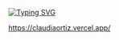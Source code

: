
[![Typing SVG](https://readme-typing-svg.demolab.com?font=Fira+Code&pause=1000&color=3C82DAEB&random=false&width=435&lines=Bienvenidos+a+mi+portafolio;Claudia+Ortiz+LLamoca)](https://git.io/typing-svg)

https://claudiaortiz.vercel.app/
